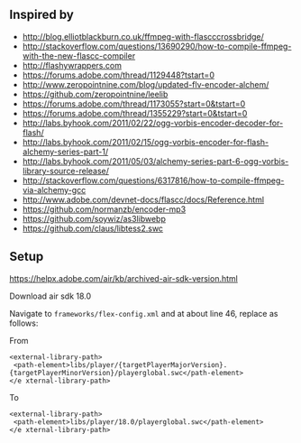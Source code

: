 ## Inspired by
* http://blog.elliotblackburn.co.uk/ffmpeg-with-flascccrossbridge/
* http://stackoverflow.com/questions/13690290/how-to-compile-ffmpeg-with-the-new-flascc-compiler
* http://flashywrappers.com
* https://forums.adobe.com/thread/1129448?tstart=0
* http://www.zeropointnine.com/blog/updated-flv-encoder-alchem/
* https://github.com/zeropointnine/leelib
* https://forums.adobe.com/thread/1173055?start=0&tstart=0
* https://forums.adobe.com/thread/1355229?start=0&tstart=0
* http://labs.byhook.com/2011/02/22/ogg-vorbis-encoder-decoder-for-flash/
* http://labs.byhook.com/2011/02/15/ogg-vorbis-encoder-for-flash-alchemy-series-part-1/
* http://labs.byhook.com/2011/05/03/alchemy-series-part-6-ogg-vorbis-library-source-release/
* http://stackoverflow.com/questions/6317816/how-to-compile-ffmpeg-via-alchemy-gcc
* http://www.adobe.com/devnet-docs/flascc/docs/Reference.html
* https://github.com/normanzb/encoder-mp3
* https://github.com/soywiz/as3libwebp
* https://github.com/claus/libtess2.swc

## Setup

https://helpx.adobe.com/air/kb/archived-air-sdk-version.html

Download air sdk 18.0

Navigate to `frameworks/flex-config.xml` and at about line 46, replace as follows:

From
```
<external-library-path>
 <path-element>libs/player/{targetPlayerMajorVersion}.{targetPlayerMinorVersion}/playerglobal.swc</path-element>
</e xternal-library-path>
```

To
```
<external-library-path>
 <path-element>libs/player/18.0/playerglobal.swc</path-element>
</e xternal-library-path>
```